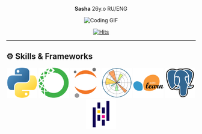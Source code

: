 <div align="center">

**Sasha** 26y.o RU/ENG

![Coding GIF](https://i.giphy.com/media/v1.Y2lkPTc5MGI3NjExazhuZnBuN3ZhcW5vYzhlaDMyMnhjcHl0cWYwbzAwZHh6YW9oNHc4ZCZlcD12MV9pbnRlcm5hbF9naWZfYnlfaWQmY3Q9Zw/g2jj9VAIBluIreVNsb/giphy.gif)

[![Hits](https://hits.seeyoufarm.com/api/count/incr/badge.svg?url=https%3A%2F%2Ft.me%2FABin_98&count_bg=%2379C83D&title_bg=%23555555&icon=telegram&icon_color=%23FFFFFF&title=views&edge_flat=false)](https://t.me/ABin_98)




</div>

---

## ⚙️ **Skills & Frameworks**

<div align="center">
    <img src="images/python.png" width="80" height="80" style="display: inline-block;" />
    <img src="images/Anaconda.png" width="80" height="80" style="display: inline-block;" />
    <img src="images/Jupyter.png" width="80" height="80" style="display: inline-block;" />
    <img src="images/Matplotlib.png" width="80" height="80" style="display: inline-block;" />
    <img src="images/scikit-learn.png" width="80" height="80" style="display: inline-block;" />
    <img src="images/PostgresSQL.png" width="80" height="80" style="display: inline-block;" />
    <img src="images/Pandas.png" width="80" height="80" style="display: inline-block;" />
</div>
